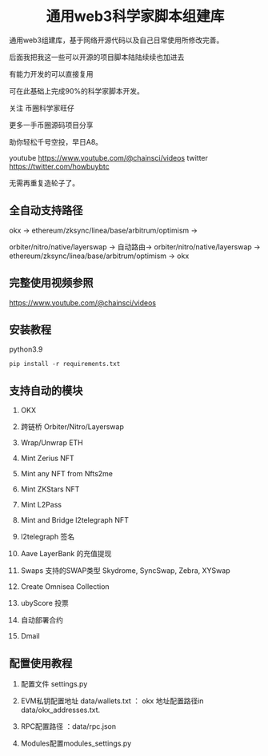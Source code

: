 <h1 align="center">通用web3科学家脚本组建库</h1>
通用web3组建库，基于网络开源代码以及自己日常使用所修改完善。

后面我把我这一些可以开源的项目脚本陆陆续续也加进去

有能力开发的可以直接复用

可在此基础上完成90%的科学家脚本开发。

关注 币圈科学家旺仔 

更多一手币圈源码项目分享

助你轻松千号空投，早日A8。

youtube https://www.youtube.com/@chainsci/videos
twitter  https://twitter.com/howbuybtc

无需再重复造轮子了。

## 全自动支持路径

okx -> ethereum/zksync/linea/base/arbitrum/optimism ->

orbiter/nitro/native/layerswap -> 自动路由-> orbiter/nitro/native/layerswap -> ethereum/zksync/linea/base/arbitrum/optimism -> okx

## 完整使用视频参照
https://www.youtube.com/@chainsci/videos

## 安装教程

 python3.9 


```
pip install -r requirements.txt
```

## 支持自动的模块

1. OKX

2. 跨链桥 Orbiter/Nitro/Layerswap 

3. Wrap/Unwrap ETH

4. Mint Zerius NFT

5. Mint any NFT from Nfts2me

6. Mint ZKStars NFT

7. Mint L2Pass

8. Mint and Bridge l2telegraph NFT

9. l2telegraph 签名

10.   Aave   LayerBank 的充值提现 

11. Swaps 支持的SWAP类型 Skydrome, SyncSwap, Zebra, XYSwap

12. Create Omnisea Collection

13. ubyScore 投票

14. 自动部署合约

15. Dmail

 


## 配置使用教程

1. 配置文件 settings.py

2. EVM私钥配置地址 data/wallets.txt  ： okx 地址配置路径in data/okx_addresses.txt. 

3.  RPC配置路径 ：data/rpc.json 

4. Modules配置modules_settings.py
